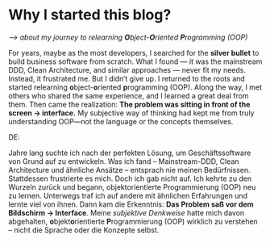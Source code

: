 # Why I started this blog? 
*--> about my journey to relearning **O**bject-**O**riented **P**rogramming (OOP)*

For years, maybe as the most developers, I searched for the **silver bullet** to build business software from scratch. What I found — it was the mainstream DDD, Clean Architecture, and similar approaches — never fit my needs. Instead, it frustrated me. But I didn’t give up. I returned to the roots and started relearning **o**bject-**o**riented **p**rogramming (OOP).
Along the way, I met others who shared the same experience, and I learned a great deal from them.
Then came the realization: **The problem was sitting in front of the screen -> interface.** 
My subjective way of thinking had kept me from truly understanding OOP—not the language or the concepts themselves.


DE:

Jahre lang suchte ich nach der perfekten Lösung, um Geschäftssoftware von Grund auf zu entwickeln. Was ich fand – Mainstream-DDD, Clean Architecture und ähnliche Ansätze – entsprach nie meinen Bedürfnissen. 
Stattdessen frustrierte es mich. Doch ich gab nicht auf. Ich kehrte zu den Wurzeln zurück und begann, objektorientierte Programmierung (OOP) neu zu lernen.
Unterwegs traf ich auf andere mit ähnlichen Erfahrungen und lernte viel von ihnen. 
Dann kam die Erkenntnis: **Das Problem saß vor dem Bildschirm -> Interface**. 
Meine *subjektive Denkweise* hatte mich davon abgehalten, **o**bjekt**o**rientierte **P**rogrammierung (OOP) wirklich zu verstehen – nicht die Sprache oder die Konzepte selbst.
